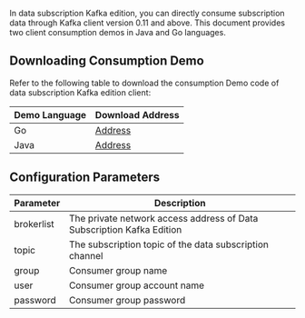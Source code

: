 In data subscription Kafka edition, you can directly consume subscription data through Kafka client version 0.11 and above. This document provides two client consumption demos in Java and Go languages.

## Downloading Consumption Demo
Refer to the following table to download the consumption Demo code of data subscription Kafka edition client:

| Demo Language | Download Address |
| -------- | ------------------------------------------------------------ |
| Go | [Address](https://subscribesdk-1254408587.cos.ap-beijing.myqcloud.com/subscribe_kafka_go_demo.zip) |
| Java | [Address](https://subscribesdk-1254408587.cos.ap-beijing.myqcloud.com/subscribe_kafka_java_demo.zip) |

## Configuration Parameters

| Parameter | Description |
| ---------- | --------------------------- |
| brokerlist | The private network access address of Data Subscription Kafka Edition |
| topic | The subscription topic of the data subscription channel |
| group | Consumer group name |
| user | Consumer group account name |
| password | Consumer group password |
